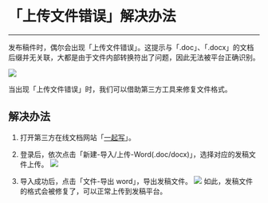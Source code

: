 # 「上传文件错误」解决办法

---

发布稿件时，偶尔会出现「上传文件错误」。这提示与「.doc」、「.docx」的文档后缀并无关联，大都是由于文件内部转换符出了问题，因此无法被平台正确识别。

![](http://tc.seoipo.com/20180929165113.png)

当出现「上传文件错误」时，我们可以借助第三方工具来修复文件格式。

## 解决办法

1. 打开第三方在线文档网站「[一起写](https://yiqixie.com/)」。

2. 登录后，依次点击「新建-导入/上传-Word(.doc/docx)」，选择对应的发稿文件上传。
   ![](http://tc.seoipo.com/20180929170912.png)

3. 导入成功后，点击「文件-导出 word」，导出发稿文件。
   ![](http://tc.seoipo.com/20180929171427.png)
   如此，发稿文件的格式会被修复了，可以正常上传到发稿平台。
